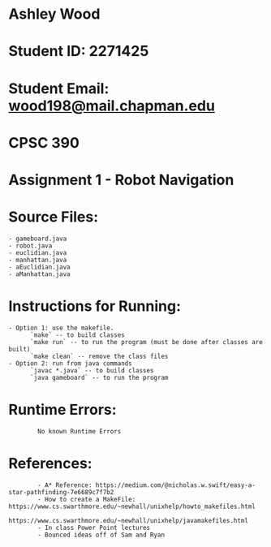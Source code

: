 # Ashley Wood

# Student ID: 2271425

# Student Email: wood198@mail.chapman.edu

# CPSC 390

# Assignment 1 - Robot Navigation

# Source Files:
    - gameboard.java
    - robot.java
    - euclidian.java
    - manhattan.java
    - aEuclidian.java
    - aManhattan.java

# Instructions for Running:
    - Option 1: use the makefile.
          `make` -- to build classes
          `make run` -- to run the program (must be done after classes are built)
          `make clean` -- remove the class files
    - Option 2: run from java commands
          `javac *.java` -- to build classes
          `java gameboard` -- to run the program

# Runtime Errors:
            No known Runtime Errors

# References:
            - A* Reference: https://medium.com/@nicholas.w.swift/easy-a-star-pathfinding-7e6689c7f7b2
            - How to create a MakeFile: https://www.cs.swarthmore.edu/~newhall/unixhelp/howto_makefiles.html
                                        https://www.cs.swarthmore.edu/~newhall/unixhelp/javamakefiles.html
            - In class Power Point lectures
            - Bounced ideas off of Sam and Ryan
